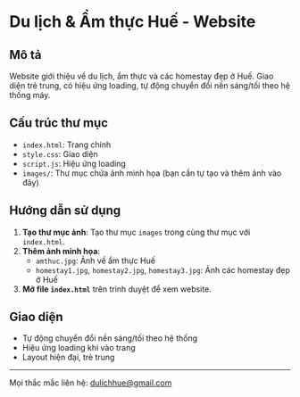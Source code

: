 # Du lịch & Ẩm thực Huế - Website

## Mô tả
Website giới thiệu về du lịch, ẩm thực và các homestay đẹp ở Huế. Giao diện trẻ trung, có hiệu ứng loading, tự động chuyển đổi nền sáng/tối theo hệ thống máy.

## Cấu trúc thư mục
- `index.html`: Trang chính
- `style.css`: Giao diện
- `script.js`: Hiệu ứng loading
- `images/`: Thư mục chứa ảnh minh họa (bạn cần tự tạo và thêm ảnh vào đây)

## Hướng dẫn sử dụng
1. **Tạo thư mục ảnh**: Tạo thư mục `images` trong cùng thư mục với `index.html`.
2. **Thêm ảnh minh họa**:
   - `amthuc.jpg`: Ảnh về ẩm thực Huế
   - `homestay1.jpg`, `homestay2.jpg`, `homestay3.jpg`: Ảnh các homestay đẹp ở Huế
3. **Mở file `index.html`** trên trình duyệt để xem website.

## Giao diện
- Tự động chuyển đổi nền sáng/tối theo hệ thống
- Hiệu ứng loading khi vào trang
- Layout hiện đại, trẻ trung

---
Mọi thắc mắc liên hệ: dulichhue@gmail.com 